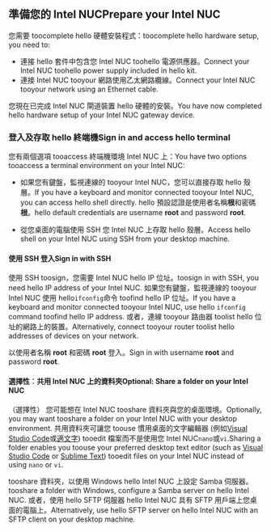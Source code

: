 ## <a name="prepare-your-intel-nuc"></a><span data-ttu-id="11a8f-101">準備您的 Intel NUC</span><span class="sxs-lookup"><span data-stu-id="11a8f-101">Prepare your Intel NUC</span></span>

<span data-ttu-id="11a8f-102">您需要 toocomplete hello 硬體安裝程式：</span><span class="sxs-lookup"><span data-stu-id="11a8f-102">toocomplete hello hardware setup, you need to:</span></span>

- <span data-ttu-id="11a8f-103">連接 hello 套件中包含您 Intel NUC toohello 電源供應器。</span><span class="sxs-lookup"><span data-stu-id="11a8f-103">Connect your Intel NUC toohello power supply included in hello kit.</span></span>
- <span data-ttu-id="11a8f-104">連接 Intel NUC tooyour 網路使用乙太網路纜線。</span><span class="sxs-lookup"><span data-stu-id="11a8f-104">Connect your Intel NUC tooyour network using an Ethernet cable.</span></span>

<span data-ttu-id="11a8f-105">您現在已完成 Intel NUC 閘道裝置 hello 硬體的安裝。</span><span class="sxs-lookup"><span data-stu-id="11a8f-105">You have now completed hello hardware setup of your Intel NUC gateway device.</span></span>

### <a name="sign-in-and-access-hello-terminal"></a><span data-ttu-id="11a8f-106">登入及存取 hello 終端機</span><span class="sxs-lookup"><span data-stu-id="11a8f-106">Sign in and access hello terminal</span></span>

<span data-ttu-id="11a8f-107">您有兩個選項 tooaccess 終端機環境 Intel NUC 上：</span><span class="sxs-lookup"><span data-stu-id="11a8f-107">You have two options tooaccess a terminal environment on your Intel NUC:</span></span>

- <span data-ttu-id="11a8f-108">如果您有鍵盤，監視連線的 tooyour Intel NUC，您可以直接存取 hello 殼層。</span><span class="sxs-lookup"><span data-stu-id="11a8f-108">If you have a keyboard and monitor connected tooyour Intel NUC, you can access hello shell directly.</span></span> <span data-ttu-id="11a8f-109">hello 預設認證是使用者名稱**根**和密碼**根**。</span><span class="sxs-lookup"><span data-stu-id="11a8f-109">hello default credentials are username **root** and password **root**.</span></span>

- <span data-ttu-id="11a8f-110">從您桌面的電腦使用 SSH 您 Intel NUC 上存取 hello 殼層。</span><span class="sxs-lookup"><span data-stu-id="11a8f-110">Access hello shell on your Intel NUC using SSH from your desktop machine.</span></span>

#### <a name="sign-in-with-ssh"></a><span data-ttu-id="11a8f-111">使用 SSH 登入</span><span class="sxs-lookup"><span data-stu-id="11a8f-111">Sign in with SSH</span></span>

<span data-ttu-id="11a8f-112">使用 SSH toosign，您需要 Intel NUC hello IP 位址。</span><span class="sxs-lookup"><span data-stu-id="11a8f-112">toosign in with SSH, you need hello IP address of your Intel NUC.</span></span> <span data-ttu-id="11a8f-113">如果您有鍵盤，監視連線的 tooyour Intel NUC 使用 hello`ifconfig`命令 toofind hello IP 位址。</span><span class="sxs-lookup"><span data-stu-id="11a8f-113">If you have a keyboard and monitor connected tooyour Intel NUC, use hello `ifconfig` command toofind hello IP address.</span></span> <span data-ttu-id="11a8f-114">或者，連線 tooyour 路由器 toolist hello 位址的網路上的裝置。</span><span class="sxs-lookup"><span data-stu-id="11a8f-114">Alternatively, connect tooyour router toolist hello addresses of devices on your network.</span></span>

<span data-ttu-id="11a8f-115">以使用者名稱 **root** 和密碼 **root** 登入。</span><span class="sxs-lookup"><span data-stu-id="11a8f-115">Sign in with username **root** and password **root**.</span></span>

#### <a name="optional-share-a-folder-on-your-intel-nuc"></a><span data-ttu-id="11a8f-116">選擇性︰共用 Intel NUC 上的資料夾</span><span class="sxs-lookup"><span data-stu-id="11a8f-116">Optional: Share a folder on your Intel NUC</span></span>

<span data-ttu-id="11a8f-117">（選擇性） 您可能想在 Intel NUC tooshare 資料夾與您的桌面環境。</span><span class="sxs-lookup"><span data-stu-id="11a8f-117">Optionally, you may want tooshare a folder on your Intel NUC with your desktop environment.</span></span> <span data-ttu-id="11a8f-118">共用資料夾可讓您 toouse 慣用桌面的文字編輯器 (例如[Visual Studio Code](https://code.visualstudio.com/)或[適文字](http://www.sublimetext.com/)) tooedit 檔案而不是使用您 Intel NUC`nano`或`vi`.</span><span class="sxs-lookup"><span data-stu-id="11a8f-118">Sharing a folder enables you toouse your preferred desktop text editor (such as [Visual Studio Code](https://code.visualstudio.com/) or [Sublime Text](http://www.sublimetext.com/)) tooedit files on your Intel NUC instead of using `nano` or `vi`.</span></span>

<span data-ttu-id="11a8f-119">tooshare 資料夾，以使用 Windows hello Intel NUC 上設定 Samba 伺服器。</span><span class="sxs-lookup"><span data-stu-id="11a8f-119">tooshare a folder with Windows, configure a Samba server on hello Intel NUC.</span></span> <span data-ttu-id="11a8f-120">或者，使用 hello SFTP 伺服器 hello Intel NUC 具有 SFTP 用戶端上您桌面的電腦上。</span><span class="sxs-lookup"><span data-stu-id="11a8f-120">Alternatively, use hello SFTP server on hello Intel NUC with an SFTP client on your desktop machine.</span></span>
